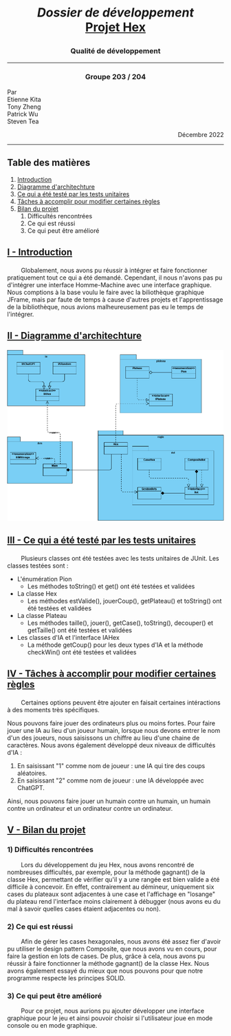 # <p align="center"> _Dossier de développement_ <br/> <ins> Projet Hex </ins> </p>
### <p align="center"> Qualité de développement </p>

<hr>

### <center> Groupe 203 / 204</center>

Par <br/>
Etienne Kita <br/>
Tony Zheng <br/>
Patrick Wu <br/>
Steven Tea <br/>

<div dir="rtl"> Décembre 2022 </div>

<hr>

## Table des matières

1. [Introduction](#intro)
2. [Diagramme d'architechture](#archi)
3. [Ce qui a été testé par les tests unitaires](#testsU)
4. [Tâches à accomplir pour modifier certaines règles](#modif)
5. [Bilan du projet](#bilan)
    1. Difficultés rencontrées
    2. Ce qui est réussi
    3. Ce qui peut être amélioré

<a id="intro"></a>

## <ins> <p class="titre">I - Introduction</p> </ins>
&ensp;&ensp;&ensp;&ensp; Globalement, nous avons pu réussir à intégrer et faire fonctionner pratiquement tout ce qui a été demandé. Cependant, il nous n'avons pas pu d'intégrer une interface Homme-Machine avec une interface graphique. Nous comptions à la base voulu le faire avec la biliothèque graphique JFrame, mais par faute de temps à cause d'autres projets et l'apprentissage de la bibliothèque, nous avions malheureusement pas eu le temps de l'intégrer.

<a id="archi"></a>

## <ins> <p class="titre">II - Diagramme d'architechture</p> </ins>
![Diagramme architechture du Hex](Hex.png)

<a id="testsU"></a>

## <ins> <p class="titre">III - Ce qui a été testé par les tests unitaires</p> </ins>
&ensp;&ensp;&ensp;&ensp; Plusieurs classes ont été testées avec les tests unitaires de JUnit.
Les classes testées sont :
* L'énumération Pion
    * Les méthodes toString() et get() ont été testées et validées
* La classe Hex
    * Les méthodes estValide(), jouerCoup(), getPlateau() et toString() ont été testées et validées
* La classe Plateau
    * Les méthodes taille(), jouer(), getCase(), toString(), decouper() et getTaille() ont été testées et validées
* Les classes d'IA et l'interface IAHex
    * La méthode getCoup() pour les deux types d'IA et la méthode checkWin() ont été testées et validées

<a id="modif"></a>

## <ins> <p class="titre">IV - Tâches à accomplir pour modifier certaines règles</p> </ins>
&ensp;&ensp;&ensp;&ensp; Certaines options peuvent être ajouter en faisait certaines intéractions à des moments très spécifiques.

Nous pouvons faire jouer des ordinateurs plus ou moins fortes. Pour faire jouer une IA au lieu d'un joueur humain, lorsque nous devons entrer le nom d'un des joueurs, nous saisissons un chiffre au lieu d'une chaine de caractères. Nous avons également développé deux niveaux de difficultés d'IA :
1. En saisissant "1" comme nom de joueur : une IA qui tire des coups aléatoires.
1. En saisissant "2" comme nom de joueur : une IA développée avec ChatGPT.

Ainsi, nous pouvons faire jouer un humain contre un humain, un humain contre un ordinateur et un ordinateur contre un ordinateur.

<a id="bilan"></a>

## <ins> <p class="titre">V - Bilan du projet</p> </ins>

### 1) Difficultés rencontrées
&ensp;&ensp;&ensp;&ensp; Lors du développement du jeu Hex, nous avons rencontré de nombreuses difficultés, par exemple, pour la méthode gagnant() de la classe Hex, permettant de vérifier qu'il y a une rangée est bien valide a été difficile à concevoir. En effet, contrairement au démineur, uniquement six cases du plateaux sont adjacentes à une case et l'affichage en "losange" du plateau rend l'interface moins clairement à débugger (nous avons eu du mal à savoir quelles cases étaient adjacentes ou non).

### 2) Ce qui est réussi
&ensp;&ensp;&ensp;&ensp; Afin de gérer les cases hexagonales, nous avons été assez fier d'avoir pu utiliser le design pattern Composite, que nous avons vu en cours, pour faire la gestion en lots de cases. De plus, grâce à cela, nous avons pu réussir à faire fonctionner la méthode gagnant() de la classe Hex. Nous avons également essayé du mieux que nous pouvons pour que notre programme respecte les principes SOLID.

### 3) Ce qui peut être amélioré
&ensp;&ensp;&ensp;&ensp; Pour ce projet, nous aurions pu ajouter développer une interface graphique pour le jeu et ainsi pouvoir choisir si l'utilisateur joue en mode console ou en mode graphique.
